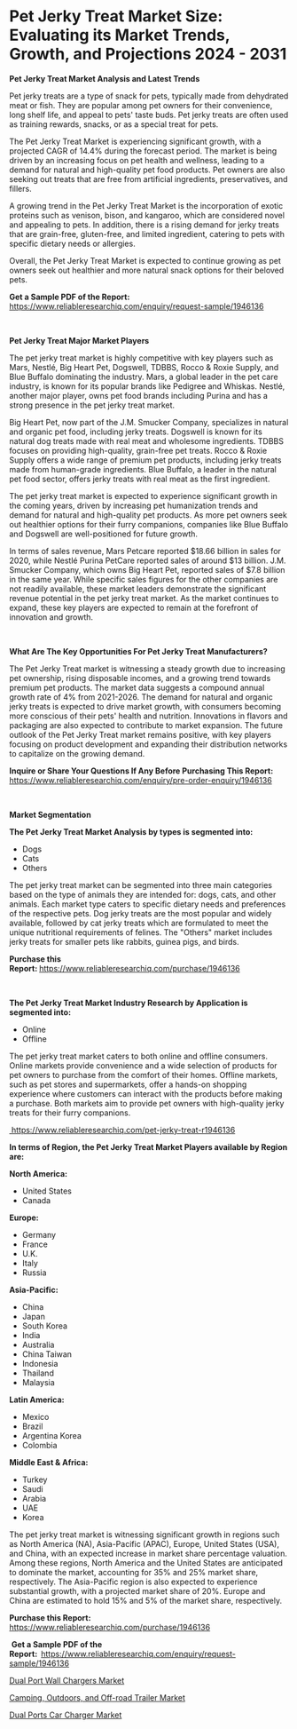<p><h1>Pet Jerky Treat Market Size: Evaluating its Market Trends, Growth, and Projections 2024 - 2031</h1></p><p><strong>Pet Jerky Treat Market Analysis and Latest Trends</strong></p>
<p><p>Pet jerky treats are a type of snack for pets, typically made from dehydrated meat or fish. They are popular among pet owners for their convenience, long shelf life, and appeal to pets' taste buds. Pet jerky treats are often used as training rewards, snacks, or as a special treat for pets.</p><p>The Pet Jerky Treat Market is experiencing significant growth, with a projected CAGR of 14.4% during the forecast period. The market is being driven by an increasing focus on pet health and wellness, leading to a demand for natural and high-quality pet food products. Pet owners are also seeking out treats that are free from artificial ingredients, preservatives, and fillers.</p><p>A growing trend in the Pet Jerky Treat Market is the incorporation of exotic proteins such as venison, bison, and kangaroo, which are considered novel and appealing to pets. In addition, there is a rising demand for jerky treats that are grain-free, gluten-free, and limited ingredient, catering to pets with specific dietary needs or allergies.</p><p>Overall, the Pet Jerky Treat Market is expected to continue growing as pet owners seek out healthier and more natural snack options for their beloved pets.</p></p>
<p><strong>Get a Sample PDF of the Report:&nbsp;</strong> <a href="https://www.reliableresearchiq.com/enquiry/request-sample/1946136">https://www.reliableresearchiq.com/enquiry/request-sample/1946136</a></p>
<p>&nbsp;</p>
<p><strong>Pet Jerky Treat Major Market Players</strong></p>
<p><p>The pet jerky treat market is highly competitive with key players such as Mars, Nestlé, Big Heart Pet, Dogswell, TDBBS, Rocco & Roxie Supply, and Blue Buffalo dominating the industry. Mars, a global leader in the pet care industry, is known for its popular brands like Pedigree and Whiskas. Nestlé, another major player, owns pet food brands including Purina and has a strong presence in the pet jerky treat market.</p><p>Big Heart Pet, now part of the J.M. Smucker Company, specializes in natural and organic pet food, including jerky treats. Dogswell is known for its natural dog treats made with real meat and wholesome ingredients. TDBBS focuses on providing high-quality, grain-free pet treats. Rocco & Roxie Supply offers a wide range of premium pet products, including jerky treats made from human-grade ingredients. Blue Buffalo, a leader in the natural pet food sector, offers jerky treats with real meat as the first ingredient.</p><p>The pet jerky treat market is expected to experience significant growth in the coming years, driven by increasing pet humanization trends and demand for natural and high-quality pet products. As more pet owners seek out healthier options for their furry companions, companies like Blue Buffalo and Dogswell are well-positioned for future growth.</p><p>In terms of sales revenue, Mars Petcare reported $18.66 billion in sales for 2020, while Nestlé Purina PetCare reported sales of around $13 billion. J.M. Smucker Company, which owns Big Heart Pet, reported sales of $7.8 billion in the same year. While specific sales figures for the other companies are not readily available, these market leaders demonstrate the significant revenue potential in the pet jerky treat market. As the market continues to expand, these key players are expected to remain at the forefront of innovation and growth.</p></p>
<p>&nbsp;</p>
<p><strong>What Are The Key Opportunities For Pet Jerky Treat Manufacturers?</strong></p>
<p><p>The Pet Jerky Treat market is witnessing a steady growth due to increasing pet ownership, rising disposable incomes, and a growing trend towards premium pet products. The market data suggests a compound annual growth rate of 4% from 2021-2026. The demand for natural and organic jerky treats is expected to drive market growth, with consumers becoming more conscious of their pets' health and nutrition. Innovations in flavors and packaging are also expected to contribute to market expansion. The future outlook of the Pet Jerky Treat market remains positive, with key players focusing on product development and expanding their distribution networks to capitalize on the growing demand.</p></p>
<p><strong>Inquire or Share Your Questions If Any Before Purchasing This Report:</strong> <a href="https://www.reliableresearchiq.com/enquiry/pre-order-enquiry/1946136">https://www.reliableresearchiq.com/enquiry/pre-order-enquiry/1946136</a></p>
<p>&nbsp;</p>
<p><strong>Market Segmentation</strong></p>
<p><strong>The Pet Jerky Treat Market Analysis by types is segmented into:</strong></p>
<p><ul><li>Dogs</li><li>Cats</li><li>Others</li></ul></p>
<p><p>The pet jerky treat market can be segmented into three main categories based on the type of animals they are intended for: dogs, cats, and other animals. Each market type caters to specific dietary needs and preferences of the respective pets. Dog jerky treats are the most popular and widely available, followed by cat jerky treats which are formulated to meet the unique nutritional requirements of felines. The "Others" market includes jerky treats for smaller pets like rabbits, guinea pigs, and birds.</p></p>
<p><strong>Purchase this Report:&nbsp;</strong><a href="https://www.reliableresearchiq.com/purchase/1946136">https://www.reliableresearchiq.com/purchase/1946136</a></p>
<p>&nbsp;</p>
<p><strong>The Pet Jerky Treat Market Industry Research by Application is segmented into:</strong></p>
<p><ul><li>Online</li><li>Offline</li></ul></p>
<p><p>The pet jerky treat market caters to both online and offline consumers. Online markets provide convenience and a wide selection of products for pet owners to purchase from the comfort of their homes. Offline markets, such as pet stores and supermarkets, offer a hands-on shopping experience where customers can interact with the products before making a purchase. Both markets aim to provide pet owners with high-quality jerky treats for their furry companions.</p></p>
<p><a href="https://www.reliableresearchiq.com/pet-jerky-treat-r1946136">&nbsp;https://www.reliableresearchiq.com/pet-jerky-treat-r1946136</a></p>
<p><strong>In terms of Region, the Pet Jerky Treat Market Players available by Region are:</strong></p>
<p>
    <p> <strong> North America: </strong>
        <ul>
            <li>United States</li>
            <li>Canada</li>
        </ul>
        </p> 
    <p> <strong> Europe: </strong>
        <ul>
            <li>Germany</li>
            <li>France</li>
            <li>U.K.</li>
            <li>Italy</li>
            <li>Russia</li>
        </ul>
        </p> 
    <p> <strong> Asia-Pacific: </strong>
        <ul>
            <li>China</li>
            <li>Japan</li>
            <li>South Korea</li>
            <li>India</li>
            <li>Australia</li>
            <li>China Taiwan</li>
            <li>Indonesia</li>
            <li>Thailand</li>
            <li>Malaysia</li>
        </ul>
        </p> 
    <p> <strong> Latin America: </strong>
        <ul>
            <li>Mexico</li>
            <li>Brazil</li>
            <li>Argentina Korea</li>
            <li>Colombia</li>
        </ul>
        </p> 
    <p> <strong> Middle East & Africa: </strong>
        <ul>
            <li>Turkey</li>
            <li>Saudi</li>
            <li>Arabia</li>
            <li>UAE</li>
            <li>Korea</li>
        </ul>
    </p>
    </p>
<p><p>The pet jerky treat market is witnessing significant growth in regions such as North America (NA), Asia-Pacific (APAC), Europe, United States (USA), and China, with an expected increase in market share percentage valuation. Among these regions, North America and the United States are anticipated to dominate the market, accounting for 35% and 25% market share, respectively. The Asia-Pacific region is also expected to experience substantial growth, with a projected market share of 20%. Europe and China are estimated to hold 15% and 5% of the market share, respectively.</p></p>
<p><strong>Purchase this Report: </strong><a href="https://www.reliableresearchiq.com/purchase/1946136">https://www.reliableresearchiq.com/purchase/1946136</a></p>
<p>&nbsp;<strong>Get a Sample PDF of the Report:&nbsp;&nbsp;</strong><a href="https://www.reliableresearchiq.com/enquiry/request-sample/1946136">https://www.reliableresearchiq.com/enquiry/request-sample/1946136</a></p>
<p><strong></strong></p>
<p><p><a href="https://github.com/ranaacryptoaddmin/Market-Research-Report-List-1/blob/main/dual-port-wall-chargers-market.md">Dual Port Wall Chargers Market</a></p><p><a href="https://github.com/jadenRaynor/Market-Research-Report-List-1/blob/main/camping-outdoors-and-off-road-trailer-market.md">Camping, Outdoors, and Off-road Trailer Market</a></p><p><a href="https://github.com/RoccoManning/Market-Research-Report-List-6/blob/main/dual-ports-car-charger-market.md">Dual Ports Car Charger Market</a></p></p>